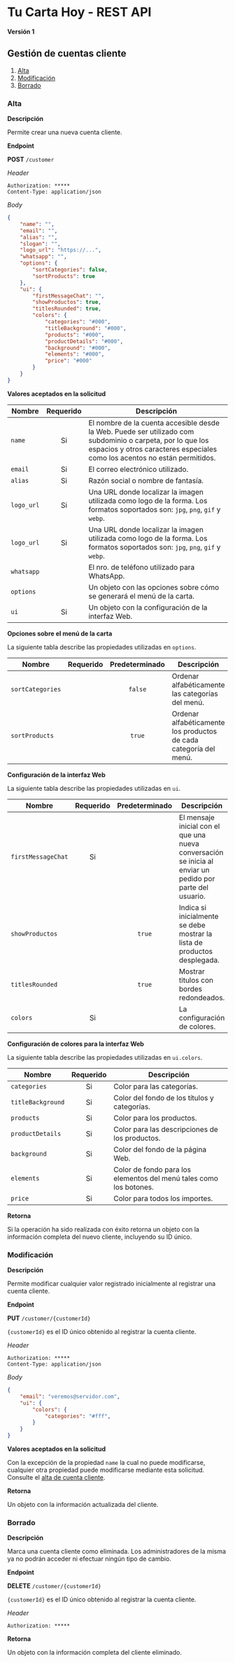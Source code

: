 # Tu Carta Hoy - REST API

**Versión 1**

## Gestión de cuentas cliente

1.  [Alta](#alta)
2.  [Modificación](#modificación)
3.  [Borrado](#borrado)

### Alta

**Descripción**

Permite crear una nueva cuenta cliente.

**Endpoint**

**POST** `/customer`

*Header*

```
Authorization: *****
Content-Type: application/json
```

*Body*

```json
{
    "name": "",
    "email": "",
    "alias": "",
    "slogan": "",
    "logo_url": "https://...",
    "whatsapp": "",
    "options": {
        "sortCategories": false,
        "sortProducts": true
    },
    "ui": {
        "firstMessageChat": "",
        "showProductos": true,
        "titlesRounded": true,
        "colors": {
            "categories": "#000",
            "titleBackground": "#000",
            "products": "#000",
            "productDetails": "#000",
            "background": "#000",
            "elements": "#000",
            "price": "#000"
        }
    }
}
```

**Valores aceptados en la solicitud**

| Nombre | Requerido | Descripción |
|--------|:---------:|-------------|
|`name`|Si|El nombre de la cuenta accesible desde la Web. Puede ser utilizado com subdominio o carpeta, por lo que los espacios y otros caracteres especiales como los acentos no están permitidos.|
|`email`|Si|El correo electrónico utilizado.|
|`alias`|Si|Razón social o nombre de fantasía.|
|`logo_url`|Si|Una URL donde localizar la imagen utilizada como logo de la forma. Los formatos soportados son: `jpg`, `png`, `gif` y `webp`.|
|`logo_url`|Si|Una URL donde localizar la imagen utilizada como logo de la forma. Los formatos soportados son: `jpg`, `png`, `gif` y `webp`.|
|`whatsapp`| |El nro. de teléfono utilizado para WhatsApp.|
|`options`| |Un objeto con las opciones sobre cómo se generará el menú de la carta.|
|`ui`|Si|Un objeto con la configuración de la interfaz Web.|

**Opciones sobre el menú de la carta**

La siguiente tabla describe las propiedades utilizadas en `options`.

| Nombre | Requerido | Predeterminado | Descripción |
|--------|:---------:|:--------------:|-------------|
|`sortCategories`| |`false`|Ordenar alfabéticamente las categorías del menú.|
|`sortProducts`| |`true`|Ordenar alfabéticamente los productos de cada categoría del menú.|

**Configuración de la interfaz Web**

La siguiente tabla describe las propiedades utilizadas en `ui`.

| Nombre | Requerido | Predeterminado | Descripción |
|--------|:---------:|:--------------:|-------------|
|`firstMessageChat`|Si| |El mensaje inicial con el que una nueva conversación se inicia al enviar un pedido por parte del usuario.|
|`showProductos`| |`true`|Indica si inicialmente se debe mostrar la lista de productos desplegada.|
|`titlesRounded`| |`true`|Mostrar titulos con bordes redondeados.|
|`colors`|Si | |La configuración de colores.|

**Configuración de colores para la interfaz Web**

La siguiente tabla describe las propiedades utilizadas en `ui.colors`.

| Nombre | Requerido | Descripción |
|--------|:---------:|-------------|
|`categories`|Si|Color para las categorías.|
|`titleBackground`|Si|Color del fondo de los títulos y categorías.|
|`products`|Si|Color para los productos.|
|`productDetails`|Si|Color para las descripciones de los productos.|
|`background`|Si|Color del fondo de la página Web.|
|`elements`|Si|Color de fondo para los elementos del menú tales como los botones.|
|`price`|Si|Color para todos los importes.|

**Retorna**

Si la operación ha sido realizada con éxito retorna un objeto con la información completa del nuevo cliente, incluyendo su ID único.

### Modificación

**Descripción**

Permite modificar cualquier valor registrado inicialmente al registrar una cuenta cliente.

**Endpoint**

**PUT** `/customer/{customerId}`

`{customerId}` es el ID único obtenido al registrar la cuenta cliente.

*Header*

```
Authorization: *****
Content-Type: application/json
```

*Body*

```json
{
    "email": "veremos@servidor.com",
    "ui": {
        "colors": {
            "categories": "#fff",
        }
    }
}
```

**Valores aceptados en la solicitud**

Con la excepción de la propiedad `name` la cual no puede modificarse, cualquier otra propiedad puede modificarse mediante esta solicitud. Consulte el [alta de cuenta cliente](#alta).

**Retorna**

Un objeto con la información actualizada del cliente.

### Borrado

**Descripción**

Marca una cuenta cliente como eliminada. Los administradores de la misma ya no podrán acceder ni efectuar ningún tipo de cambio.

**Endpoint**

**DELETE** `/customer/{customerId}`

`{customerId}` es el ID único obtenido al registrar la cuenta cliente.

*Header*

```
Authorization: *****
```

**Retorna**

Un objeto con la información completa del cliente eliminado.
